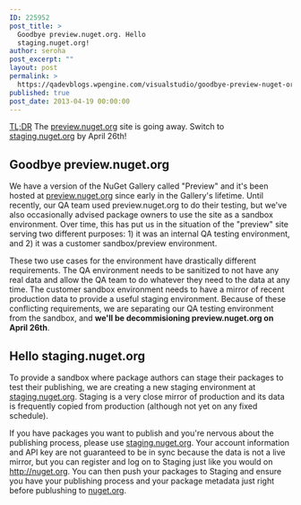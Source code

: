 ```yaml
---
ID: 225952
post_title: >
  Goodbye preview.nuget.org. Hello
  staging.nuget.org!
author: seroha
post_excerpt: ""
layout: post
permalink: >
  https://qadevblogs.wpengine.com/visualstudio/goodbye-preview-nuget-org-hello-staging-nuget-org/
published: true
post_date: 2013-04-19 00:00:00
---
```

[TL;DR][1] The [preview.nuget.org][2] site is going away. Switch to [staging.nuget.org][3] by April 26th!

## Goodbye preview.nuget.org

We have a version of the NuGet Gallery called "Preview" and it's been hosted at [preview.nuget.org][2] since early in the Gallery's lifetime. Until recently, our QA team used preview.nuget.org to do their testing, but we've also occasionally advised package owners to use the site as a sandbox environment. Over time, this has put us in the situation of the "preview" site serving two different purposes: 1) it was an internal QA testing environment, and 2) it was a customer sandbox/preview environment.

These two use cases for the environment have drastically different requirements. The QA environment needs to be sanitized to not have any real data and allow the QA team to do whatever they need to the data at any time. The customer sandbox environment needs to have a mirror of recent production data to provide a useful staging environment. Because of these conflicting requirements, we are separating our QA testing environment from the sandbox, and **we'll be decommisioning preview.nuget.org on April 26th**.

## Hello staging.nuget.org

To provide a sandbox where package authors can stage their packages to test their publishing, we are creating a new staging environment at [staging.nuget.org][3]. Staging is a very close mirror of production and its data is frequently copied from production (although not yet on any fixed schedule).

If you have packages you want to publish and you're nervous about the publishing process, please use [staging.nuget.org][3]. Your account information and API key are not guaranteed to be in sync because the data is not a live mirror, but you can register and log on to Staging just like you would on <http://nuget.org>. You can then push your packages to Staging and ensure you have your publishing process and your package metadata just right before publushing to [nuget.org][4].

 [1]: http://en.wiktionary.org/wiki/TL;DR
 [2]: http://preview.nuget.org
 [3]: http://staging.nuget.org
 [4]: http://nuget.org